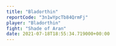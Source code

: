 ```yaml
---
title: "Bladorthin"
reportCode: "3n1wYpcTb84QrmFj"
player: "Bladorthin"
fight: "Shade of Aran"
date: 2021-07-18T18:55:34.719000+00:00
---
```

